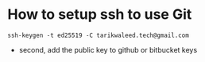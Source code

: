 # How to setup ssh to use Git
```shell
ssh-keygen -t ed25519 -C tarikwaleed.tech@gmail.com
```
- second, add the public key to github or bitbucket keys
